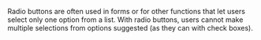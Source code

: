 Radio buttons are often used in forms or for other functions that let users select only one option from a list. With radio buttons, users cannot make multiple selections from options suggested (as they can with check boxes).